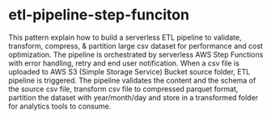 # etl-pipeline-step-funciton
This pattern explain how to build a serverless  ETL pipeline to validate, transform, compress, &amp; partition large csv dataset for performance and cost optimization. The pipeline is orchestrated by serverless AWS Step Functions with error handling, retry and end user notification. When a csv file is uploaded to AWS S3 (Simple Storage Service) Bucket source folder, ETL pipeline is triggered. The pipeline validates the content and the schema of the source csv file, transform csv file to compressed parquet format, partition the dataset with year/month/day  and store in a transformed folder for  analytics tools to consume.
